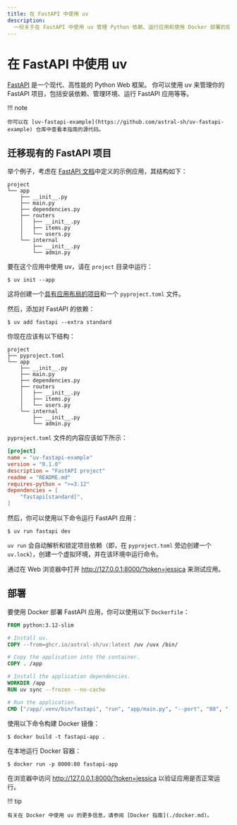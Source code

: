 ```yaml
---
title: 在 FastAPI 中使用 uv
description:
  一份关于在 FastAPI 中使用 uv 管理 Python 依赖、运行应用和使用 Docker 部署的指南。
---
```


# 在 FastAPI 中使用 uv

[FastAPI](https://github.com/fastapi/fastapi) 是一个现代、高性能的 Python Web 框架。
你可以使用 uv 来管理你的 FastAPI 项目，包括安装依赖、管理环境、运行 FastAPI 应用等等。

!!! note

    你可以在 [uv-fastapi-example](https://github.com/astral-sh/uv-fastapi-example) 仓库中查看本指南的源代码。

## 迁移现有的 FastAPI 项目

举个例子，考虑在 [FastAPI 文档](https://fastapi.tiangolo.com/tutorial/bigger-applications/)中定义的示例应用，其结构如下：

```plaintext
project
└── app
    ├── __init__.py
    ├── main.py
    ├── dependencies.py
    ├── routers
    │   ├── __init__.py
    │   ├── items.py
    │   └── users.py
    └── internal
        ├── __init__.py
        └── admin.py
```

要在这个应用中使用 uv，请在 `project` 目录中运行：

```console
$ uv init --app
```

这将创建一个[具有应用布局的项目](../../concepts/projects/init.md#applications)和一个 `pyproject.toml` 文件。

然后，添加对 FastAPI 的依赖：

```console
$ uv add fastapi --extra standard
```

你现在应该有以下结构：

```plaintext
project
├── pyproject.toml
└── app
    ├── __init__.py
    ├── main.py
    ├── dependencies.py
    ├── routers
    │   ├── __init__.py
    │   ├── items.py
    │   └── users.py
    └── internal
        ├── __init__.py
        └── admin.py
```

`pyproject.toml` 文件的内容应该如下所示：

```toml title="pyproject.toml"
[project]
name = "uv-fastapi-example"
version = "0.1.0"
description = "FastAPI project"
readme = "README.md"
requires-python = ">=3.12"
dependencies = [
    "fastapi[standard]",
]
```

然后，你可以使用以下命令运行 FastAPI 应用：

```console
$ uv run fastapi dev
```

`uv run` 会自动解析和锁定项目依赖（即，在 `pyproject.toml` 旁边创建一个 `uv.lock`），创建一个虚拟环境，并在该环境中运行命令。

通过在 Web 浏览器中打开 http://127.0.0.1:8000/?token=jessica 来测试应用。

## 部署

要使用 Docker 部署 FastAPI 应用，你可以使用以下 `Dockerfile`：

```dockerfile title="Dockerfile"
FROM python:3.12-slim

# Install uv.
COPY --from=ghcr.io/astral-sh/uv:latest /uv /uvx /bin/

# Copy the application into the container.
COPY . /app

# Install the application dependencies.
WORKDIR /app
RUN uv sync --frozen --no-cache

# Run the application.
CMD ["/app/.venv/bin/fastapi", "run", "app/main.py", "--port", "80", "--host", "0.0.0.0"]
```

使用以下命令构建 Docker 镜像：

```console
$ docker build -t fastapi-app .
```

在本地运行 Docker 容器：

```console
$ docker run -p 8000:80 fastapi-app
```

在浏览器中访问 http://127.0.0.1:8000/?token=jessica 以验证应用是否正常运行。

!!! tip

    有关在 Docker 中使用 uv 的更多信息，请参阅 [Docker 指南](./docker.md)。

